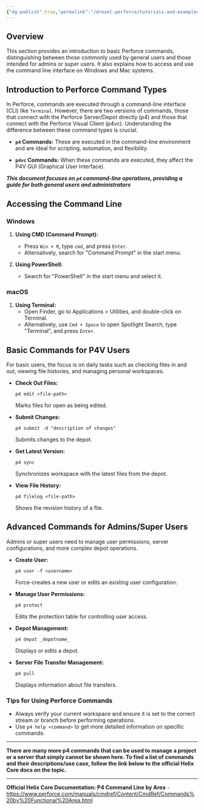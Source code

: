 ```yaml
---
{"dg-publish":true,"permalink":"/drexel-perforce/tutorials-and-examples/basic-perforce-commands-command-line/"}
---
```


## Overview

This section provides an introduction to basic Perforce commands, distinguishing between those commonly used by general users and those intended for admins or super users. It also explains how to access and use the command line interface on Windows and Mac systems.

## Introduction to Perforce Command Types

In Perforce, commands are executed through a command-line interface (CLI) like `Terminal`. However, there are two versions of commands, those that connect with the Perforce Server/Depot directly (p4) and those that connect with the Perforce Visual Client (p4vc). Understanding the difference between these command types is crucial.

- **`p4` Commands:** These are executed in the command-line environment and are ideal for scripting, automation, and flexibility.
    
- **`p4vc` Commands:** When these commands are executed, they affect the P4V GUI (Graphical User Interface).
    

***This document focuses on `p4` command-line operations, providing a guide for both general users and administrators***

## Accessing the Command Line

### Windows
1. **Using CMD (Command Prompt):**
   - Press `Win + R`, type `cmd`, and press `Enter`.
   - Alternatively, search for "Command Prompt" in the start menu.

2. **Using PowerShell:**
   - Search for "PowerShell" in the start menu and select it.

### macOS
1. **Using Terminal:**
   - Open Finder, go to Applications > Utilities, and double-click on Terminal.
   - Alternatively, use `Cmd + Space` to open Spotlight Search, type "Terminal", and press `Enter`.

## Basic Commands for P4V Users

For basic users, the focus is on daily tasks such as checking files in and out, viewing file histories, and managing personal workspaces.

- **Check Out Files:**
  ```
  p4 edit <file-path>
  ```
  Marks files for open as being edited.

- **Submit Changes:**
  ```
  p4 submit -d "description of changes"
  ```
  Submits changes to the depot.

- **Get Latest Version:**
  ```
  p4 sync
  ```
  Synchronizes workspace with the latest files from the depot.

- **View File History:**
  ```
  p4 filelog <file-path>
  ```
  Shows the revision history of a file.

## Advanced Commands for Admins/Super Users

Admins or super users need to manage user permissions, server configurations, and more complex depot operations.

- **Create User:**
  ```
  p4 user -f <username>
  ```
  Force-creates a new user or edits an existing user configuration.

- **Manage User Permissions:**
  ```
  p4 protect
  ```
  Edits the protection table for controlling user access.

- **Depot Management:**
  ```
  p4 depot _depotname_
  ```
  Displays or edits a depot.

- **Server File Transfer Management:**
  ```
  p4 pull
  ```
  Displays information about file transfers.

### Tips for Using Perforce Commands
- Always verify your current workspace and ensure it is set to the correct stream or branch before performing operations.
- Use `p4 help <command>` to get more detailed information on specific commands.

---

**There are many more p4 commands that can be used to manage a project or a server that simply cannot be shown here. To find a list of commands and their descriptions/use case, follow the link below to the official Helix Core docs on the topic.**

---

**Official Helix Core Documentation: P4 Command Line by Area** - https://www.perforce.com/manuals/cmdref/Content/CmdRef/Commands%20by%20Functional%20Area.html 